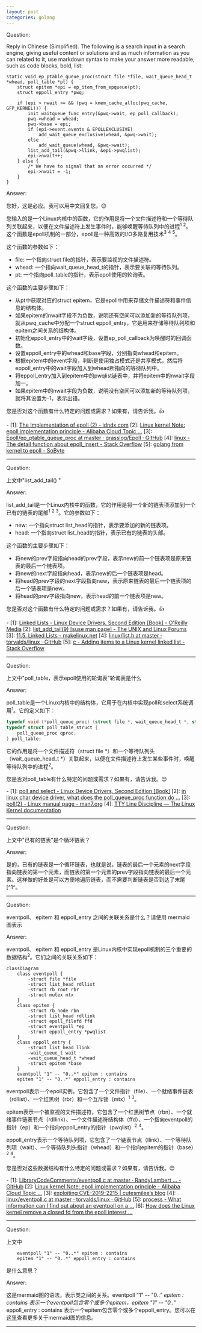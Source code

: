 ```yaml
---
layout: post
categories: golang
---
```

Question:

Reply in Chinese (Simplified).
The following is a search input in a search engine, giving useful content or solutions and as much information as you can related to it, use markdown syntax to make your answer more readable, such as code blocks, bold, list:
```
static void ep_ptable_queue_proc(struct file *file, wait_queue_head_t *whead, poll_table *pt) {
    struct epitem *epi = ep_item_from_epqueue(pt);
    struct eppoll_entry *pwq;

    if (epi > nwait >= && (pwq = kmem_cache_alloc(pwq_cache, GFP_KERNEL))) {
        init_waitqueue_func_entry(&pwq->wait, ep_poll_callback);
        pwq->whead = whead;
        pwq->base = epi;
        if (epi->event.events & EPOLLEXCLUSIVE)
            add_wait_queue_exclusive(whead, &pwq->wait);
        else
            add_wait_queue(whead, &pwq->wait);
        list_add_tail(&pwq->llink, &epi->pwqlist);
        epi->nwait++;
    } else {
        /* We have to signal that an error occurred */
        epi->nwait = -1;
    }
}
```

Answer:

您好，这是必应。我可以用中文回复您。😊

您输入的是一个Linux内核中的函数，它的作用是将一个文件描述符和一个等待队列关联起来，以便在文件描述符上发生事件时，能够唤醒等待队列中的进程<sup>1</sup> <sup>2</sup>。这个函数是epoll机制的一部分，epoll是一种高效的I/O多路复用技术<sup>3</sup> <sup>4</sup> <sup>5</sup>。

这个函数的参数如下：

- file: 一个指向struct file的指针，表示要监视的文件描述符。
- whead: 一个指向wait_queue_head_t的指针，表示要关联的等待队列。
- pt: 一个指向poll_table的指针，表示epoll使用的轮询表。

这个函数的主要步骤如下：

- 从pt中获取对应的struct epitem，它是epoll中用来存储文件描述符和事件信息的结构体。
- 如果epitem的nwait字段不为负数，说明还有空间可以添加新的等待队列项，就从pwq_cache中分配一个struct eppoll_entry，它是用来存储等待队列项和epitem之间关系的结构体。
- 初始化eppoll_entry中的wait字段，设置ep_poll_callback为唤醒时的回调函数。
- 设置eppoll_entry中的whead和base字段，分别指向whead和epitem。
- 根据epitem中的event字段，判断是使用独占模式还是共享模式，然后将eppoll_entry中的wait字段加入到whead所指向的等待队列中。
- 将eppoll_entry加入到epitem中的pwqlist链表中，并将epitem中的nwait字段加一。
- 如果epitem中的nwait字段为负数，说明没有空间可以添加新的等待队列项，就将其设置为-1，表示出错。

您是否对这个函数有什么特定的问题或需求？如果有，请告诉我。👍

\-
\[1]: [The Implementation of epoll (2) - idndx.com](https://idndx.com/the-implementation-of-epoll-2/)
\[2]: [Linux kernel Note: epoll implementation principle - Alibaba Cloud Topic ...](https://topic.alibabacloud.com/a/linux-kernel-note-epoll-implementation-principle_1_16_30161550.html)
\[3]: [Epoll/ep_ptable_queue_proc at master · grasslog/Epoll · GitHub](https://github.com/grasslog/Epoll/blob/master/ep_ptable_queue_proc)
\[4]: [linux - The detail function about epoll_insert - Stack Overflow](https://stackoverflow.com/questions/38800281/the-detail-function-about-epoll-insert)
\[5]: [golang from kernel to epoll - SoByte](https://www.sobyte.net/post/2021-10/golang-from-kernel-to-epoll/)

<hr/>

Question:

上文中"list_add_tail() "

Answer:

list_add_tail是一个Linux内核中的函数，它的作用是将一个新的链表项添加到一个已有的链表的尾部<sup>1</sup> <sup>2</sup> <sup>3</sup>。它的参数如下：

- new: 一个指向struct list_head的指针，表示要添加的新的链表项。
- head: 一个指向struct list_head的指针，表示已有的链表的头部。

这个函数的主要步骤如下：

- 将new的prev字段指向head的prev字段，表示new的前一个链表项是原来链表的最后一个链表项。
- 将new的next字段指向head，表示new的后一个链表项是head。
- 将head的prev字段的next字段指向new，表示原来链表的最后一个链表项的后一个链表项是new。
- 将head的prev字段指向new，表示head的前一个链表项是new。

您是否对这个函数有什么特定的问题或需求？如果有，请告诉我。👍

\-
\[1]: [Linked Lists - Linux Device Drivers, Second Edition [Book] - O'Reilly Media](https://www.oreilly.com/library/view/linux-device-drivers/0596000081/ch10s05.html)
\[2]: [list_add_tail(9) [suse man page] - The UNIX and Linux Forums](https://www.unix.com/man-page/suse/9/list_add_tail)
\[3]: [11.5. Linked Lists - makelinux.net](http://makelinux.net/ldd3/chp-11-sect-5.shtml)
\[4]: [linux/list.h at master · torvalds/linux · GitHub](https://github.com/torvalds/linux/blob/master/include/linux/list.h)
\[5]: [c - Adding items to a Linux kernel linked list - Stack Overflow](https://stackoverflow.com/questions/33933344/adding-items-to-a-linux-kernel-linked-list)

<hr/>

Question:

上文中"poll_table，表示epoll使用的轮询表"轮询表是什么

Answer:

poll_table是一个Linux内核中的结构体，它用于在内核中实现poll和select系统调用<sup>1</sup>。它的定义如下：

```c
typedef void (*poll_queue_proc) (struct file *, wait_queue_head_t *, struct poll_table_struct *);
typedef struct poll_table_struct {
    poll_queue_proc qproc;
} poll_table;
```

它的作用是将一个文件描述符（struct file *）和一个等待队列头（wait_queue_head_t *）关联起来，以便在文件描述符上发生某些事件时，唤醒等待队列中的进程<sup>2</sup>。

您是否对poll_table有什么特定的问题或需求？如果有，请告诉我。😊

\-
\[1]: [poll and select - Linux Device Drivers, Second Edition [Book]](https://www.oreilly.com/library/view/linux-device-drivers/0596000081/ch05s03.html)
\[2]: [in linux char device driver, what does the poll_queue_proc function do ...](https://stackoverflow.com/questions/61515031/in-linux-char-device-driver-what-does-the-poll-queue-proc-function-do)
\[3]: [poll(2) - Linux manual page - man7.org](https://www.man7.org/linux/man-pages/man2/poll.2.html)
\[4]: [TTY Line Discipline — The Linux Kernel documentation](https://docs.kernel.org/driver-api/tty/tty_ldisc.html)

<hr/>

Question:

上文中"已有的链表"是个循环链表？

Answer:

是的，已有的链表是一个循环链表，也就是说，链表的最后一个元素的next字段指向链表的第一个元素，而链表的第一个元素的prev字段指向链表的最后一个元素。这样做的好处是可以方便地遍历链表，而不需要判断链表是否到达了末尾[^1^。


<hr/>

Question:

eventpoll、 epitem 和 eppoll_entry 之间的关联关系是什么？请使用 mermaid 图表示

Answer:

eventpoll、 epitem 和 eppoll_entry 是Linux内核中实现epoll机制的三个重要的数据结构<sup>2</sup>。它们之间的关联关系如下：

```mermaid
classDiagram
    class eventpoll {
        -struct file *file
        -struct list_head rdllist
        -struct rb_root rbr
        -struct mutex mtx
    }
    class epitem {
        -struct rb_node rbn
        -struct list_head rdllink
        -struct epoll_filefd ffd
        -struct eventpoll *ep
        -struct eppoll_entry *pwqlist
    }
    class eppoll_entry {
        -struct list_head llink
        -wait_queue_t wait
        -wait_queue_head_t *whead
        -struct epitem *base
    }
    eventpoll "1" -- "0..*" epitem : contains
    epitem "1" -- "0..*" eppoll_entry : contains
```

eventpoll表示一个epoll实例，它包含了一个文件指针（file）、一个就绪事件链表（rdllist）、一个红黑树（rbr）和一个互斥锁（mtx）<sup>1</sup> <sup>3</sup>。

epitem表示一个被监视的文件描述符，它包含了一个红黑树节点（rbn）、一个就绪事件链表节点（rdllink）、一个文件描述符结构体（ffd）、一个指向eventpoll的指针（ep）和一个指向eppoll_entry的指针（pwqlist）<sup>2</sup> <sup>4</sup>。

eppoll_entry表示一个等待队列项，它包含了一个链表节点（llink）、一个等待队列项（wait）、一个等待队列头指针（whead）和一个指向epitem的指针（base）<sup>2</sup> <sup>4</sup>。

您是否对这些数据结构有什么特定的问题或需求？如果有，请告诉我。😊

\-
\[1]: [LibraryCodeComments/eventpoll.c at master · RandyLambert ... - GitHub](https://github.com/RandyLambert/LibraryCodeComments/blob/master/epoll/eventpoll.c)
\[2]: [Linux kernel Note: epoll implementation principle - Alibaba Cloud Topic ...](https://topic.alibabacloud.com/a/linux-kernel-note-epoll-implementation-principle_1_16_30161550.html)
\[3]: [exploiting CVE-2019-2215 | cutesmilee’s blog](https://cutesmilee.github.io/kernel/linux/android/2022/02/17/cve-2019-2215_writeup.html)
\[4]: [linux/eventpoll.c at master · torvalds/linux · GitHub](https://github.com/torvalds/linux/blob/master/fs/eventpoll.c)
\[5]: [process - What information can I find out about an eventpoll on a ...](https://unix.stackexchange.com/questions/126196/what-information-can-i-find-out-about-an-eventpoll-on-a-running-thread)
\[6]: [How does the Linux kernel remove a closed fd from the epoll interest ...](https://stackoverflow.com/questions/68635003/how-does-the-linux-kernel-remove-a-closed-fd-from-the-epoll-interest-list)

<hr/>

Question:

上文中
```
    eventpoll "1" -- "0..*" epitem : contains
    epitem "1" -- "0..*" eppoll_entry : contains
```
是什么意思？

Answer:

这是mermaid图的语法，表示类之间的关系。eventpoll "1" -- "0..*" epitem : contains 表示一个eventpoll包含零个或多个epitem，epitem "1" -- "0..*" eppoll_entry : contains 表示一个epitem包含零个或多个eppoll_entry。您可以在[这里](https://mermaid-js.github.io/mermaid/#/classDiagram)查看更多关于mermaid图的信息。


<hr/>

